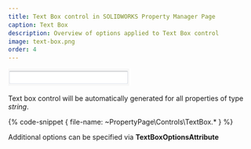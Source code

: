 ```yaml
---
title: Text Box control in SOLIDWORKS Property Manager Page
caption: Text Box
description: Overview of options applied to Text Box control
image: text-box.png
order: 4
---
```

![Text Box control](text-box.png)

Text box control will be automatically generated for all properties of type *string*.

{% code-snippet { file-name: ~PropertyPage\Controls\TextBox.* } %}

Additional options can be specified via **TextBoxOptionsAttribute**
